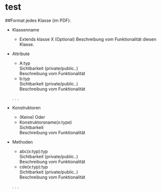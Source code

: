 # test



##Format jedes Klasse (im PDF):
+ Klassenname
  - Extends klasse X (Optional)
    Beschreibung vom Funktionalität diesen Klasse.
    
+ Attribute
  - A:typ  
  Sichtbarkeit (private/public..)  
  Beschreibung vom Funktionalität  
  - b:typ  
  Sichtbarkeit (private/public..)  
  Beschreibung vom Funktionalität  
  
  .
  .
  .
  
+ Konstruktoren  
  - (Keine) Oder  
  - Konstruktorsname(x:type)  
      Sichtbarkeit  
      Beschreibung vom Funktionalität  
      
+ Methoden  
  - abc(x:typ):typ  
  Sichtbarkeit (private/public..)  
  Beschreibung vom Funktionalität  
  - cde(x:typ):typ  
  Sichtbarkeit (private/public..)  
  Beschreibung vom Funktionalität
  
  .
  .
  .


